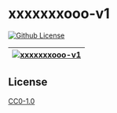 # xxxxxxxooo-v1

[![Github License](https://img.shields.io/github/license/setetres/xxxxxxxooo-v1.svg?v=10)](https://github.com/setetres/xxxxxxxooo-v1/blob/master/LICENSE)

| [![xxxxxxxooo-v1](https://setetres.s3.amazonaws.com/setetres.st/img/share-xxxxxxxooo-v1.png?v=2&raw=true)](http://v1.xxxxxxx.ooo) |
| --------------------------------------------------------------------------------------------------------------------------------- |

## License

[CC0-1.0]

[http://v1.xxxxxxx.ooo]: http://v1.xxxxxxx.ooo
[cc0-1.0]: http://creativecommons.org/licenses/cc0/1.0
